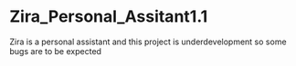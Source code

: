 # Zira_Personal_Assitant1.1
Zira is a personal assistant and this project is underdevelopment so some bugs are to be expected
